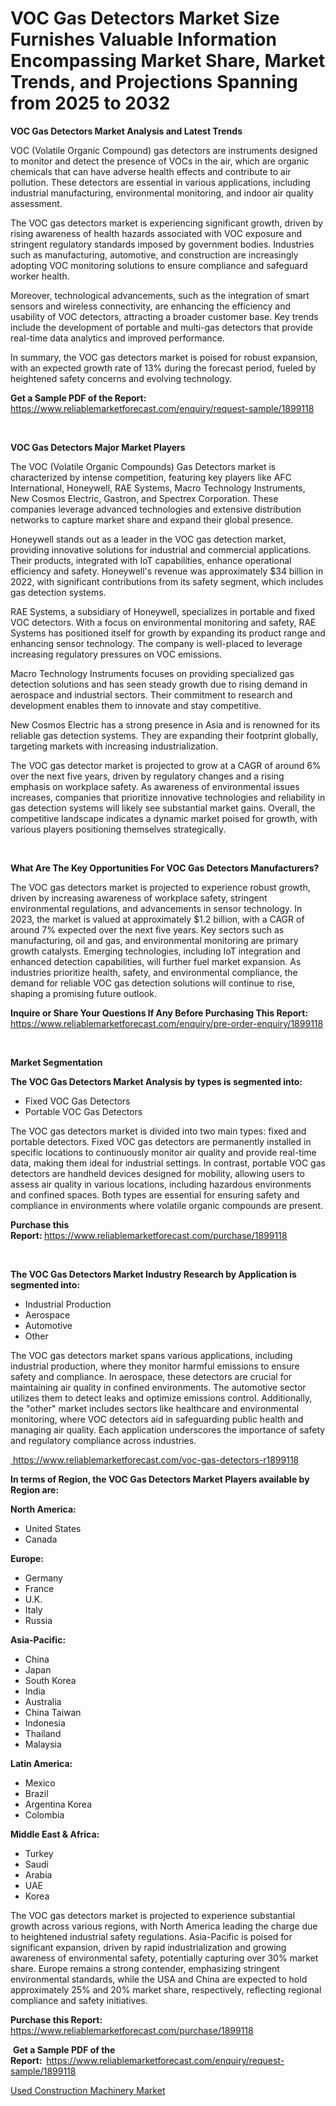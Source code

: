<p><h1>VOC Gas Detectors Market Size Furnishes Valuable Information Encompassing Market Share, Market Trends, and Projections Spanning from 2025 to 2032</h1></p><p><strong>VOC Gas Detectors Market Analysis and Latest Trends</strong></p>
<p><p>VOC (Volatile Organic Compound) gas detectors are instruments designed to monitor and detect the presence of VOCs in the air, which are organic chemicals that can have adverse health effects and contribute to air pollution. These detectors are essential in various applications, including industrial manufacturing, environmental monitoring, and indoor air quality assessment. </p><p>The VOC gas detectors market is experiencing significant growth, driven by rising awareness of health hazards associated with VOC exposure and stringent regulatory standards imposed by government bodies. Industries such as manufacturing, automotive, and construction are increasingly adopting VOC monitoring solutions to ensure compliance and safeguard worker health. </p><p>Moreover, technological advancements, such as the integration of smart sensors and wireless connectivity, are enhancing the efficiency and usability of VOC detectors, attracting a broader customer base. Key trends include the development of portable and multi-gas detectors that provide real-time data analytics and improved performance. </p><p>In summary, the VOC gas detectors market is poised for robust expansion, with an expected growth rate of 13% during the forecast period, fueled by heightened safety concerns and evolving technology.</p></p>
<p><strong>Get a Sample PDF of the Report:&nbsp;</strong> <a href="https://www.reliablemarketforecast.com/enquiry/request-sample/1899118?utm_campaign=1134&utm_medium=2&utm_source=Github&utm_content=ia&utm_term=16022025&utm_id=voc-gas-detectors">https://www.reliablemarketforecast.com/enquiry/request-sample/1899118</a></p>
<p>&nbsp;</p>
<p><strong>VOC Gas Detectors Major Market Players</strong></p>
<p><p>The VOC (Volatile Organic Compounds) Gas Detectors market is characterized by intense competition, featuring key players like AFC International, Honeywell, RAE Systems, Macro Technology Instruments, New Cosmos Electric, Gastron, and Spectrex Corporation. These companies leverage advanced technologies and extensive distribution networks to capture market share and expand their global presence.</p><p>Honeywell stands out as a leader in the VOC gas detection market, providing innovative solutions for industrial and commercial applications. Their products, integrated with IoT capabilities, enhance operational efficiency and safety. Honeywell's revenue was approximately $34 billion in 2022, with significant contributions from its safety segment, which includes gas detection systems.</p><p>RAE Systems, a subsidiary of Honeywell, specializes in portable and fixed VOC detectors. With a focus on environmental monitoring and safety, RAE Systems has positioned itself for growth by expanding its product range and enhancing sensor technology. The company is well-placed to leverage increasing regulatory pressures on VOC emissions.</p><p>Macro Technology Instruments focuses on providing specialized gas detection solutions and has seen steady growth due to rising demand in aerospace and industrial sectors. Their commitment to research and development enables them to innovate and stay competitive.</p><p>New Cosmos Electric has a strong presence in Asia and is renowned for its reliable gas detection systems. They are expanding their footprint globally, targeting markets with increasing industrialization.</p><p>The VOC gas detector market is projected to grow at a CAGR of around 6% over the next five years, driven by regulatory changes and a rising emphasis on workplace safety. As awareness of environmental issues increases, companies that prioritize innovative technologies and reliability in gas detection systems will likely see substantial market gains. Overall, the competitive landscape indicates a dynamic market poised for growth, with various players positioning themselves strategically.</p></p>
<p>&nbsp;</p>
<p><strong>What Are The Key Opportunities For VOC Gas Detectors Manufacturers?</strong></p>
<p><p>The VOC gas detectors market is projected to experience robust growth, driven by increasing awareness of workplace safety, stringent environmental regulations, and advancements in sensor technology. In 2023, the market is valued at approximately $1.2 billion, with a CAGR of around 7% expected over the next five years. Key sectors such as manufacturing, oil and gas, and environmental monitoring are primary growth catalysts. Emerging technologies, including IoT integration and enhanced detection capabilities, will further fuel market expansion. As industries prioritize health, safety, and environmental compliance, the demand for reliable VOC gas detection solutions will continue to rise, shaping a promising future outlook.</p></p>
<p><strong>Inquire or Share Your Questions If Any Before Purchasing This Report:</strong> <a href="https://www.reliablemarketforecast.com/enquiry/pre-order-enquiry/1899118?utm_campaign=1134&utm_medium=2&utm_source=Github&utm_content=ia&utm_term=16022025&utm_id=voc-gas-detectors">https://www.reliablemarketforecast.com/enquiry/pre-order-enquiry/1899118</a></p>
<p>&nbsp;</p>
<p><strong>Market Segmentation</strong></p>
<p><strong>The VOC Gas Detectors Market Analysis by types is segmented into:</strong></p>
<p><ul><li>Fixed VOC Gas Detectors</li><li>Portable VOC Gas Detectors</li></ul></p>
<p><p>The VOC gas detectors market is divided into two main types: fixed and portable detectors. Fixed VOC gas detectors are permanently installed in specific locations to continuously monitor air quality and provide real-time data, making them ideal for industrial settings. In contrast, portable VOC gas detectors are handheld devices designed for mobility, allowing users to assess air quality in various locations, including hazardous environments and confined spaces. Both types are essential for ensuring safety and compliance in environments where volatile organic compounds are present.</p></p>
<p><strong>Purchase this Report:&nbsp;</strong><a href="https://www.reliablemarketforecast.com/purchase/1899118?utm_campaign=1134&utm_medium=2&utm_source=Github&utm_content=ia&utm_term=16022025&utm_id=voc-gas-detectors">https://www.reliablemarketforecast.com/purchase/1899118</a></p>
<p>&nbsp;</p>
<p><strong>The VOC Gas Detectors Market Industry Research by Application is segmented into:</strong></p>
<p><ul><li>Industrial Production</li><li>Aerospace</li><li>Automotive</li><li>Other</li></ul></p>
<p><p>The VOC gas detectors market spans various applications, including industrial production, where they monitor harmful emissions to ensure safety and compliance. In aerospace, these detectors are crucial for maintaining air quality in confined environments. The automotive sector utilizes them to detect leaks and optimize emissions control. Additionally, the "other" market includes sectors like healthcare and environmental monitoring, where VOC detectors aid in safeguarding public health and managing air quality. Each application underscores the importance of safety and regulatory compliance across industries.</p></p>
<p><a href="https://www.reliablemarketforecast.com/voc-gas-detectors-r1899118?utm_campaign=1134&utm_medium=2&utm_source=Github&utm_content=ia&utm_term=16022025&utm_id=voc-gas-detectors">&nbsp;https://www.reliablemarketforecast.com/voc-gas-detectors-r1899118</a></p>
<p><strong>In terms of Region, the VOC Gas Detectors Market Players available by Region are:</strong></p>
<p>
    <p> <strong> North America: </strong>
        <ul>
            <li>United States</li>
            <li>Canada</li>
        </ul>
        </p> 
    <p> <strong> Europe: </strong>
        <ul>
            <li>Germany</li>
            <li>France</li>
            <li>U.K.</li>
            <li>Italy</li>
            <li>Russia</li>
        </ul>
        </p> 
    <p> <strong> Asia-Pacific: </strong>
        <ul>
            <li>China</li>
            <li>Japan</li>
            <li>South Korea</li>
            <li>India</li>
            <li>Australia</li>
            <li>China Taiwan</li>
            <li>Indonesia</li>
            <li>Thailand</li>
            <li>Malaysia</li>
        </ul>
        </p> 
    <p> <strong> Latin America: </strong>
        <ul>
            <li>Mexico</li>
            <li>Brazil</li>
            <li>Argentina Korea</li>
            <li>Colombia</li>
        </ul>
        </p> 
    <p> <strong> Middle East & Africa: </strong>
        <ul>
            <li>Turkey</li>
            <li>Saudi</li>
            <li>Arabia</li>
            <li>UAE</li>
            <li>Korea</li>
        </ul>
    </p>
    </p>
<p><p>The VOC gas detectors market is projected to experience substantial growth across various regions, with North America leading the charge due to heightened industrial safety regulations. Asia-Pacific is poised for significant expansion, driven by rapid industrialization and growing awareness of environmental safety, potentially capturing over 30% market share. Europe remains a strong contender, emphasizing stringent environmental standards, while the USA and China are expected to hold approximately 25% and 20% market share, respectively, reflecting regional compliance and safety initiatives.</p></p>
<p><strong>Purchase this Report: </strong><a href="https://www.reliablemarketforecast.com/purchase/1899118?utm_campaign=1134&utm_medium=2&utm_source=Github&utm_content=ia&utm_term=16022025&utm_id=voc-gas-detectors">https://www.reliablemarketforecast.com/purchase/1899118</a></p>
<p>&nbsp;<strong>Get a Sample PDF of the Report:&nbsp;&nbsp;</strong><a href="https://www.reliablemarketforecast.com/enquiry/request-sample/1899118?utm_campaign=1134&utm_medium=2&utm_source=Github&utm_content=ia&utm_term=16022025&utm_id=voc-gas-detectors">https://www.reliablemarketforecast.com/enquiry/request-sample/1899118</a></p>
<p><strong></strong></p>
<p><p><a href="https://github.com/BryceTownsendr/Market-Research-Report-List-7/blob/main/used-construction-machinery-market.md?utm_campaign=1134&utm_medium=2&utm_source=Github&utm_content=ia&utm_term=16022025&utm_id=voc-gas-detectors">Used Construction Machinery Market</a></p></p>